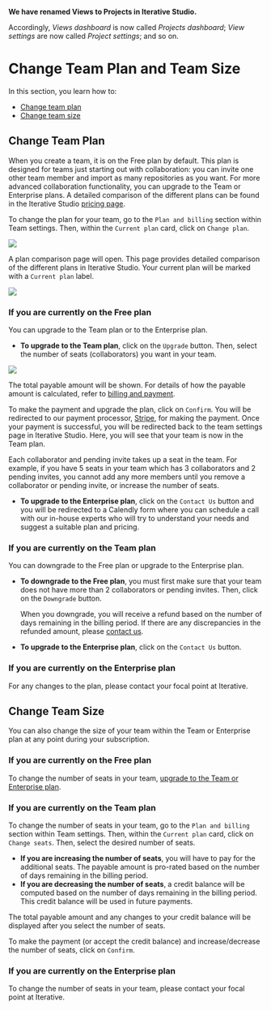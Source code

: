 <admon>

**We have renamed Views to Projects in Iterative Studio.**

Accordingly, _Views dashboard_ is now called _Projects dashboard_; _View
settings_ are now called _Project settings_; and so on.

</admon>

# Change Team Plan and Team Size

In this section, you learn how to:

- [Change team plan](#change-team-plan)
- [Change team size](#change-team-size)

## Change Team Plan

When you create a team, it is on the Free plan by default. This plan is designed
for teams just starting out with collaboration: you can invite one other team
member and import as many repositories as you want. For more advanced
collaboration functionality, you can upgrade to the Team or Enterprise plans. A
detailed comparison of the different plans can be found in the Iterative Studio
[pricing page](https://studio.iterative.ai/pricing).

To change the plan for your team, go to the `Plan and billing` section within
Team settings. Then, within the `Current plan` card, click on `Change plan`.

![](https://static.iterative.ai/img/studio/team_settings_plan_and_billing.png)

A plan comparison page will open. This page provides detailed comparison of the
different plans in Iterative Studio. Your current plan will be marked with a
`Current plan` label.

![](https://static.iterative.ai/img/studio/team_settings_plans_and_features.png)

### If you are currently on the Free plan

You can upgrade to the Team plan or to the Enterprise plan.

- **To upgrade to the Team plan**, click on the `Upgrade` button. Then, select
  the number of seats (collaborators) you want in your team.

![](https://static.iterative.ai/img/studio/team_settings_select_seats.png)

The total payable amount will be shown. For details of how the payable amount is
calculated, refer to
[billing and payment](/doc/studio/user-guide/billing-and-payment).

To make the payment and upgrade the plan, click on `Confirm`. You will be
redirected to our payment processor, [Stripe](https://stripe.com/), for making
the payment. Once your payment is successful, you will be redirected back to the
team settings page in Iterative Studio. Here, you will see that your team is now
in the Team plan.

<admon>

Each collaborator and pending invite takes up a seat in the team. For example,
if you have 5 seats in your team which has 3 collaborators and 2 pending
invites, you cannot add any more members until you remove a collaborator or
pending invite, or increase the number of seats.

</admon>

- **To upgrade to the Enterprise plan**, click on the `Contact Us` button and
  you will be redirected to a Calendly form where you can schedule a call with
  our in-house experts who will try to understand your needs and suggest a
  suitable plan and pricing.

### If you are currently on the Team plan

You can downgrade to the Free plan or upgrade to the Enterprise plan.

- **To downgrade to the Free plan**, you must first make sure that your team
  does not have more than 2 collaborators or pending invites. Then, click on the
  `Downgrade` button.

  When you downgrade, you will receive a refund based on the number of days
  remaining in the billing period. If there are any discrepancies in the
  refunded amount, please [contact us](mailto:support@iterative.ai).

- **To upgrade to the Enterprise plan**, click on the `Contact Us` button.

### If you are currently on the Enterprise plan

For any changes to the plan, please contact your focal point at Iterative.

## Change Team Size

You can also change the size of your team within the Team or Enterprise plan at
any point during your subscription.

### If you are currently on the Free plan

To change the number of seats in your team,
[upgrade to the Team or Enterprise plan](#change-team-plan).

### If you are currently on the Team plan

To change the number of seats in your team, go to the `Plan and billing` section
within Team settings. Then, within the `Current plan` card, click on
`Change seats`. Then, select the desired number of seats.

- **If you are increasing the number of seats**, you will have to pay for the
  additional seats. The payable amount is pro-rated based on the number of days
  remaining in the billing period.
- **If you are decreasing the number of seats**, a credit balance will be
  computed based on the number of days remaining in the billing period. This
  credit balance will be used in future payments.

The total payable amount and any changes to your credit balance will be
displayed after you select the number of seats.

To make the payment (or accept the credit balance) and increase/decrease the
number of seats, click on `Confirm`.

### If you are currently on the Enterprise plan

To change the number of seats in your team, please contact your focal point at
Iterative.
